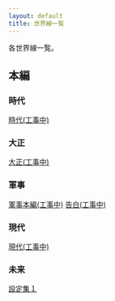 ```yaml
---
layout: default
title: 世界線一覧
---
```



各世界線一覧。

## 本編
<h3>時代</h3>
<a href="">時代(工事中)</a>
<br>
<h3>大正</h3>
<a href="">大正(工事中)</a>
<br>
<h3>軍事</h3>
<a href="">軍事本編(工事中)</a>
<a href="">告白(工事中)</a>
<br>
<h3>現代</h3>
<a href="">現代(工事中)</a>
<br>
<h3>未来</h3>
<a href="https://merufrola.github.io/SetukiaWiki/wiki/mirai_config_1">設定集１</a><br>
